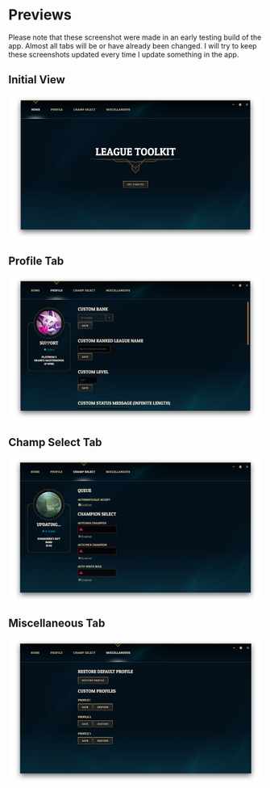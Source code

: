 # Previews

Please note that these screenshot were made in an early testing build of the app. Almost all tabs will be or have already been changed. I will try to keep these screenshots updated every time I update something in the app.

## Initial View
![Preview](https://github.com/4dams/LeagueToolkit/blob/master/LeagueToolkit/images/previews/1.png)

## Profile Tab
![Preview](https://github.com/4dams/LeagueToolkit/blob/master/LeagueToolkit/images/previews/2.png)

## Champ Select Tab
![Preview](https://github.com/4dams/LeagueToolkit/blob/master/LeagueToolkit/images/previews/3.png)

## Miscellaneous Tab
![Preview](https://github.com/4dams/LeagueToolkit/blob/master/LeagueToolkit/images/previews/4.png)
